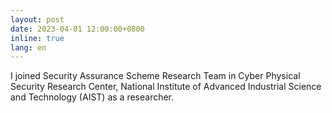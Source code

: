 ```yaml
---
layout: post
date: 2023-04-01 12:00:00+0800
inline: true
lang: en
---
```


I joined Security Assurance Scheme Research Team in Cyber Physical Security Research Center, National Institute of Advanced Industrial Science and Technology (AIST) as a researcher.